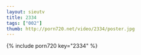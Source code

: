 ```yaml
--- 
layout: sieutv
title: 2334
tags: ["002"]
thumb: http://porn720.net/video/2334/poster.jpg
---
```

{% include porn720 key="2334" %} 
